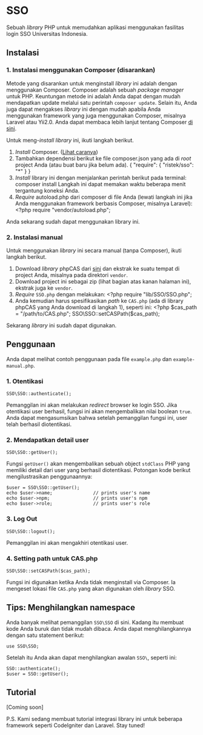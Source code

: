 # SSO

Sebuah *library* PHP untuk memudahkan aplikasi menggunakan fasilitas login SSO Universitas Indonesia.

## Instalasi

### 1. Instalasi menggunakan Composer (disarankan)

Metode yang disarankan untuk menginstall *library* ini adalah dengan menggunakan Composer. Composer adalah sebuah *package manager* untuk PHP. Keuntungan metode ini adalah Anda dapat dengan mudah mendapatkan update melalui satu perintah `composer update`. Selain itu, Anda juga dapat mengakses *library* ini dengan mudah apabila Anda menggunakan framework yang juga menggunakan Composer, misalnya Laravel atau Yii2.0. Anda dapat membaca lebih lanjut tentang Composer [di sini](https://getcomposer.org/).

Untuk meng-*install* *library* ini, ikuti langkah berikut.

1. *Install* Composer. ([Lihat caranya](https://getcomposer.org/doc/00-intro.md))
2. Tambahkan dependensi berikut ke file composer.json yang ada di *root* project Anda (atau buat baru jika belum ada).
        {
            "require": {
                "ristek/sso": "*"
            }
        }
3. *Install* library ini dengan menjalankan perintah berikut pada terminal:
        composer install
    Langkah ini dapat memakan waktu beberapa menit tergantung koneksi Anda.
4. *Require* autoload.php dari composer di file Anda (lewati langkah ini jika Anda menggunakan framework berbasis Composer, misalnya Laravel):
        <?php
            require "vendor/autoload.php";

Anda sekarang sudah dapat menggunakan library ini.

### 2. Instalasi manual

Untuk menggunakan *library* ini secara manual (tanpa Composer), ikuti langkah berikut.

1. Download *library* phpCAS dari [sini](#) dan ekstrak ke suatu tempat di project Anda, misalnya pada direktori `vendor`.
2. Download project ini sebagai zip (lihat bagian atas kanan halaman ini), ekstrak juga ke `vendor`.
3. *Require* `SSO.php` dengan melakukan:
        <?php
            require "lib/SSO/SSO.php";
4. Anda kemudian harus spesifikasikan *path* ke `CAS.php` (ada di library phpCAS yang Anda download di langkah 1), seperti ini:
        <?php
            $cas_path = "/path/to/CAS.php";
            SSO\SSO::setCASPath($cas_path);

Sekarang *library* ini sudah dapat digunakan.

## Penggunaan

Anda dapat melihat contoh penggunaan pada file `example.php` dan `example-manual.php`.

### 1. Otentikasi

    SSO\SSO::authenticate();

Pemanggilan ini akan melakukan *redirect* browser ke login SSO. Jika otentikasi user berhasil, fungsi ini akan mengembalikan nilai boolean `true`. Anda dapat mengasumsikan bahwa setelah pemanggilan fungsi ini, user telah berhasil diotentikasi.

### 2. Mendapatkan detail user

    SSO\SSO::getUser();

Fungsi `getUser()` akan mengembalikan sebuah object `stdClass` PHP yang memiliki detail dari user yang berhasil diotentikasi. Potongan kode berikut mengilustrasikan penggunaannya:

    $user = SSO\SSO::getUser();
    echo $user->name;               // prints user's name
    echo $user->npm;                // prints user's npm
    echo $user->role;               // prints user's role

### 3. Log Out

    SSO\SSO::logout();

Pemanggilan ini akan mengakhiri otentikasi user.

### 4. Setting path untuk CAS.php

    SSO\SSO::setCASPath($cas_path);

Fungsi ini digunakan ketika Anda tidak menginstall via Composer. Ia mengeset lokasi file `CAS.php` yang akan digunakan oleh *library* SSO.

## Tips: Menghilangkan namespace

Anda banyak melihat pemanggilan `SSO\SSO` di sini. Kadang itu membuat kode Anda buruk dan tidak mudah dibaca. Anda dapat menghilangkannya dengan satu statement berikut:

    use SSO\SSO;

Setelah itu Anda akan dapat menghilangkan awalan `SSO\`, seperti ini:

    SSO::authenticate();
    $user = SSO::getUser();

## Tutorial

[Coming soon]

P.S. Kami sedang membuat tutorial integrasi library ini untuk beberapa framework seperti CodeIgniter dan Laravel. Stay tuned!